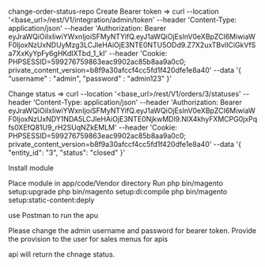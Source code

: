 change-order-status-repo
Create Bearer token => curl --location '<base_url>/rest/V1/integration/admin/token'
--header 'Content-Type: application/json'
--header 'Authorization: Bearer eyJraWQiOiIxIiwiYWxnIjoiSFMyNTYifQ.eyJ1aWQiOjEsInV0eXBpZCI6MiwiaWF0IjoxNzUxNDUyMzg3LCJleHAiOjE3NTE0NTU5ODd9.Z7X2uxTBvlICiGkVfSa7XxKyYpFy6gHKdIXTbd_1_kI'
--header 'Cookie: PHPSESSID=599276759863eac9902ac85b8aa9a0c0; private_content_version=b8f9a30afccf4cc5fd1f420dfe1e8a40'
--data '{ "username" : "admin", "password" : "admin123" }'

Change status => curl --location '<base_url>/rest/V1/orders/3/statuses'
--header 'Content-Type: application/json'
--header 'Authorization: Bearer eyJraWQiOiIxIiwiYWxnIjoiSFMyNTYifQ.eyJ1aWQiOjEsInV0eXBpZCI6MiwiaWF0IjoxNzUxNDY1NDA5LCJleHAiOjE3NTE0NjkwMDl9.NlX4khyFXMCPG0jxPqfs0XEfQ81U9_rH2SUqNZkEMLM'
--header 'Cookie: PHPSESSID=599276759863eac9902ac85b8aa9a0c0; private_content_version=b8f9a30afccf4cc5fd1f420dfe1e8a40'
--data '{ "entity_id": "3", "status": "closed" }'

Install module

Place module in app/code/Vendor directory Run php bin/magento setup:upgrade php bin/magento setup:di:compile php bin/magento setup:static-content:deply

use Postman to run the apu

Please change the admin username and password for bearer token. Provide the provision to the user for sales menus for apis

api will return the chnage status.